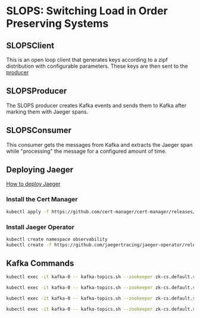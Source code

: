 # SLOPS: Switching Load in Order Preserving Systems

## SLOPSClient

This is an open loop client that generates keys according to a zipf distribution with configurable parameters. These keys are then sent to the [producer](#slopsproducer)

## SLOPSProducer

The SLOPS producer creates Kafka events and sends them to Kafka after marking them with Jaeger spans.

## SLOPSConsumer

This consumer gets the messages from Kafka and extracts the Jaeger span while "processing" the message for a configured amount of time.

## Deploying Jaeger

[How to deploy Jaeger](https://www.jaegertracing.io/docs/1.40/deployment/)

### Install the Cert Manager

```bash
kubectl apply -f https://github.com/cert-manager/cert-manager/releases/download/v1.9.1/cert-manager.yaml
```

### Install Jaeger Operator

```bash
kubectl create namespace observability
kubectl create -f https://github.com/jaegertracing/jaeger-operator/releases/download/v1.40.0/jaeger-operator.yaml -n observability
```

## Kafka Commands

```bash
kubectl exec -it kafka-0 -- kafka-topics.sh --zookeeper zk-cs.default.svc.cluster.local:2181 --list
```

```bash
kubectl exec -it kafka-0 -- kafka-topics.sh --zookeeper zk-cs.default.svc.cluster.local:2181 --describe --topic OrderGo
```

```bash
kubectl exec -it kafka-0 -- kafka-topics.sh --zookeeper zk-cs.default.svc.cluster.local:2181 --delete --topic OrderGo
```

```bash
kubectl exec -it kafka-0 -- kafka-topics.sh --zookeeper zk-cs.default.svc.cluster.local:2181 --create --replication-factor 2 --partitions 10 --topic OrderGo
```
